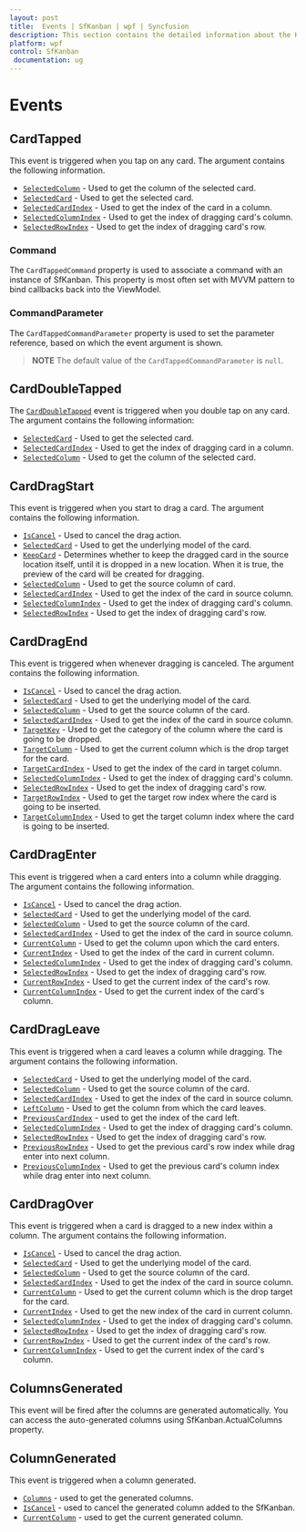 ```yaml
---
layout: post
title:  Events | SfKanban | wpf | Syncfusion
description: This section contains the detailed information about the Kanban dragging and column generated events.
platform: wpf
control: SfKanban
 documentation: ug
---
```


# Events

## CardTapped

This event is triggered when you tap on any card. The argument contains the following information.

* [`SelectedColumn`](https://help.syncfusion.com/cr/wpf/Syncfusion.UI.Xaml.Kanban.KanbanDragEventArgs.html#Syncfusion_UI_Xaml_Kanban_KanbanDragEventArgs_SelectedColumn)          - Used to get the column of the selected card.
* [`SelectedCard`](https://help.syncfusion.com/cr/wpf/Syncfusion.UI.Xaml.Kanban.KanbanDragEventArgs.html#Syncfusion_UI_Xaml_Kanban_KanbanDragEventArgs_SelectedCard) 			- Used to get the selected card.
* [`SelectedCardIndex`](https://help.syncfusion.com/cr/wpf/Syncfusion.UI.Xaml.Kanban.KanbanDragEventArgs.html#Syncfusion_UI_Xaml_Kanban_KanbanDragEventArgs_SelectedCardIndex) 			- Used to get the index of the card in a column.
* [`SelectedColumnIndex`](https://help.syncfusion.com/cr/wpf/Syncfusion.UI.Xaml.Kanban.KanbanDragEventArgs.html#Syncfusion_UI_Xaml_Kanban_KanbanDragEventArgs_SelectedColumnIndex) - Used to get the index of dragging card's  column.
* [`SelectedRowIndex`](https://help.syncfusion.com/cr/wpf/Syncfusion.UI.Xaml.Kanban.KanbanDragEventArgs.html#Syncfusion_UI_Xaml_Kanban_KanbanDragEventArgs_SelectedRowIndex) - Used to get the index of dragging card's row.

### Command

The `CardTappedCommand` property is used to associate a command with an instance of SfKanban. This property is most often set with MVVM pattern to bind callbacks back into the ViewModel.

### CommandParameter

The `CardTappedCommandParameter` property is used to set the parameter reference, based on which the event argument is shown.

>**NOTE**
The default value of the `CardTappedCommandParameter` is `null`.

## CardDoubleTapped

The [`CardDoubleTapped`](https://help.syncfusion.com/cr/wpf/Syncfusion.UI.Xaml.Kanban.SfKanban.html) event is triggered when you double tap on any card. The argument contains the following information:

* [`SelectedCard`](https://help.syncfusion.com/cr/wpf/Syncfusion.UI.Xaml.Kanban.KanbanDoubleTappedEventArgs.html#Syncfusion_UI_Xaml_Kanban_KanbanDoubleTappedEventArgs_SelectedCard) - Used to get the selected card.
* [`SelectedCardIndex`](https://help.syncfusion.com/cr/wpf/Syncfusion.UI.Xaml.Kanban.KanbanDoubleTappedEventArgs.html#Syncfusion_UI_Xaml_Kanban_KanbanDoubleTappedEventArgs_SelectedCardIndex) - Used to get the index of dragging card in a column.
* [`SelectedColumn`](https://help.syncfusion.com/cr/wpf/Syncfusion.UI.Xaml.Kanban.KanbanDoubleTappedEventArgs.html#Syncfusion_UI_Xaml_Kanban_KanbanDoubleTappedEventArgs_SelectedColumn) - Used to get the column of the selected card.

## CardDragStart

This event is triggered when you start to drag a card. The argument contains the following information.

* [`IsCancel`](https://help.syncfusion.com/cr/wpf/Syncfusion.UI.Xaml.Kanban.KanbanDragStartEventArgs.html#Syncfusion_UI_Xaml_Kanban_KanbanDragStartEventArgs_IsCancel)			- Used to cancel the drag action.
* [`SelectedCard`](https://help.syncfusion.com/cr/wpf/Syncfusion.UI.Xaml.Kanban.KanbanDragEventArgs.html#Syncfusion_UI_Xaml_Kanban_KanbanDragEventArgs_SelectedCard)			- Used to get the underlying model of the card.
* [`KeepCard`](https://help.syncfusion.com/cr/wpf/Syncfusion.UI.Xaml.Kanban.KanbanDragStartEventArgs.html#Syncfusion_UI_Xaml_Kanban_KanbanDragStartEventArgs_KeepCard)		- Determines whether to keep the dragged card in the source location itself, until it is dropped in a new location. When it is true, the preview of the card will be created for dragging.
* [`SelectedColumn`](https://help.syncfusion.com/cr/wpf/Syncfusion.UI.Xaml.Kanban.KanbanDragEventArgs.html#Syncfusion_UI_Xaml_Kanban_KanbanDragEventArgs_SelectedColumn) 	- Used to get the source column of card.
* [`SelectedCardIndex`](https://help.syncfusion.com/cr/wpf/Syncfusion.UI.Xaml.Kanban.KanbanDragEventArgs.html#Syncfusion_UI_Xaml_Kanban_KanbanDragEventArgs_SelectedCardIndex)		- Used to get the index of the card in source column.
* [`SelectedColumnIndex`](https://help.syncfusion.com/cr/wpf/Syncfusion.UI.Xaml.Kanban.KanbanDragEventArgs.html#Syncfusion_UI_Xaml_Kanban_KanbanDragEventArgs_SelectedColumnIndex) - Used to get the index of dragging card's column.
* [`SelectedRowIndex`](https://help.syncfusion.com/cr/wpf/Syncfusion.UI.Xaml.Kanban.KanbanDragEventArgs.html#Syncfusion_UI_Xaml_Kanban_KanbanDragEventArgs_SelectedRowIndex) - Used to get the index of dragging card's row.

## CardDragEnd  

This event is triggered when whenever dragging is canceled. The argument contains the following information.

* [`IsCancel`](https://help.syncfusion.com/cr/wpf/Syncfusion.UI.Xaml.Kanban.KanbanDragEndEventArgs.html#Syncfusion_UI_Xaml_Kanban_KanbanDragEndEventArgs_IsCancel)			- Used to cancel the drag action.
* [`SelectedCard`](https://help.syncfusion.com/cr/wpf/Syncfusion.UI.Xaml.Kanban.KanbanDragEventArgs.html#Syncfusion_UI_Xaml_Kanban_KanbanDragEventArgs_SelectedCard)			- Used to get the underlying model of the card.
* [`SelectedColumn`](https://help.syncfusion.com/cr/wpf/Syncfusion.UI.Xaml.Kanban.KanbanDragEventArgs.html#Syncfusion_UI_Xaml_Kanban_KanbanDragEventArgs_SelectedColumn) 	- Used to get the source column of the card.
* [`SelectedCardIndex`](https://help.syncfusion.com/cr/wpf/Syncfusion.UI.Xaml.Kanban.KanbanDragEventArgs.html#Syncfusion_UI_Xaml_Kanban_KanbanDragEventArgs_SelectedCardIndex)		- Used to get the index of the card in source column.
* [`TargetKey`](https://help.syncfusion.com/cr/wpf/Syncfusion.UI.Xaml.Kanban.KanbanDragEndEventArgs.html#Syncfusion_UI_Xaml_Kanban_KanbanDragEndEventArgs_TargetKey) 	- Used to get the category of the column where the card is going to be dropped.
* [`TargetColumn`](https://help.syncfusion.com/cr/wpf/Syncfusion.UI.Xaml.Kanban.KanbanDragEndEventArgs.html#Syncfusion_UI_Xaml_Kanban_KanbanDragEndEventArgs_TargetColumn)	- Used to get the current column which is the drop target for the card.
* [`TargetCardIndex`](https://help.syncfusion.com/cr/wpf/Syncfusion.UI.Xaml.Kanban.KanbanDragEndEventArgs.html#Syncfusion_UI_Xaml_Kanban_KanbanDragEndEventArgs_TargetCardIndex)		- Used to get the index of the card in target column.
* [`SelectedColumnIndex`](https://help.syncfusion.com/cr/wpf/Syncfusion.UI.Xaml.Kanban.KanbanDragEventArgs.html#Syncfusion_UI_Xaml_Kanban_KanbanDragEventArgs_SelectedColumnIndex) - Used to get the index of dragging card's column.
* [`SelectedRowIndex`](https://help.syncfusion.com/cr/wpf/Syncfusion.UI.Xaml.Kanban.KanbanDragEventArgs.html#Syncfusion_UI_Xaml_Kanban_KanbanDragEventArgs_SelectedRowIndex) - Used to get the index of dragging card's row.
* [`TargetRowIndex`](https://help.syncfusion.com/cr/wpf/Syncfusion.UI.Xaml.Kanban.KanbanDragEndEventArgs.html#Syncfusion_UI_Xaml_Kanban_KanbanDragEndEventArgs_TargetRowIndex) - Used to get the target row index where the card is going to be inserted.
* [`TargetColumnIndex`](https://help.syncfusion.com/cr/wpf/Syncfusion.UI.Xaml.Kanban.KanbanDragEndEventArgs.html#Syncfusion_UI_Xaml_Kanban_KanbanDragEndEventArgs_TargetColumnIndex) - Used to get the target column index where the card is going to be inserted.

## CardDragEnter 

This event is triggered when a card enters into a column while dragging. The argument contains the following information.

* [`IsCancel`](https://help.syncfusion.com/cr/wpf/Syncfusion.UI.Xaml.Kanban.KanbanDragEnterEventArgs.html#Syncfusion_UI_Xaml_Kanban_KanbanDragEnterEventArgs_IsCancel)				- Used to cancel the drag action.
* [`SelectedCard`](https://help.syncfusion.com/cr/wpf/Syncfusion.UI.Xaml.Kanban.KanbanDragEventArgs.html#Syncfusion_UI_Xaml_Kanban_KanbanDragEventArgs_SelectedCard)				- Used to get the underlying model of the card.
* [`SelectedColumn`](https://help.syncfusion.com/cr/wpf/Syncfusion.UI.Xaml.Kanban.KanbanDragEventArgs.html#Syncfusion_UI_Xaml_Kanban_KanbanDragEventArgs_SelectedColumn) 		- Used to get the source column of the card.
* [`SelectedCardIndex`](https://help.syncfusion.com/cr/wpf/Syncfusion.UI.Xaml.Kanban.KanbanDragEventArgs.html#Syncfusion_UI_Xaml_Kanban_KanbanDragEventArgs_SelectedCardIndex)			- Used to get the index of the card in source column.
* [`CurrentColumn`](https://help.syncfusion.com/cr/wpf/Syncfusion.UI.Xaml.Kanban.KanbanDragEnterEventArgs.html#Syncfusion_UI_Xaml_Kanban_KanbanDragEnterEventArgs_CurrentColumn)		- Used to get the column upon which the card enters.
* [`CurrentIndex`](https://help.syncfusion.com/cr/wpf/Syncfusion.UI.Xaml.Kanban.KanbanDragEnterEventArgs.html#Syncfusion_UI_Xaml_Kanban_KanbanDragEnterEventArgs_CurrentIndex)			- Used to get the index of the card in current column.
* [`SelectedColumnIndex`](https://help.syncfusion.com/cr/wpf/Syncfusion.UI.Xaml.Kanban.KanbanDragEventArgs.html#Syncfusion_UI_Xaml_Kanban_KanbanDragEventArgs_SelectedColumnIndex) - Used to get the index of dragging card's column.
* [`SelectedRowIndex`](https://help.syncfusion.com/cr/wpf/Syncfusion.UI.Xaml.Kanban.KanbanDragEventArgs.html#Syncfusion_UI_Xaml_Kanban_KanbanDragEventArgs_SelectedRowIndex) - Used to get the index of dragging card's row.
* [`CurrentRowIndex`](https://help.syncfusion.com/cr/wpf/Syncfusion.UI.Xaml.Kanban.KanbanDragEnterEventArgs.html#Syncfusion_UI_Xaml_Kanban_KanbanDragEnterEventArgs_CurrentRowIndex) - Used to get the current index of the card's row.
* [`CurrentColumnIndex`](https://help.syncfusion.com/cr/wpf/Syncfusion.UI.Xaml.Kanban.KanbanDragEnterEventArgs.html#Syncfusion_UI_Xaml_Kanban_KanbanDragEnterEventArgs_CurrentColumnIndex) - Used to get the current index of the card's column.

## CardDragLeave 

This event is triggered when a card leaves a column while dragging. The argument contains the following information.

* [`SelectedCard`](https://help.syncfusion.com/cr/wpf/Syncfusion.UI.Xaml.Kanban.KanbanDragEventArgs.html#Syncfusion_UI_Xaml_Kanban_KanbanDragEventArgs_SelectedCard)                - Used to get the underlying model of the card.
* [`SelectedColumn`](https://help.syncfusion.com/cr/wpf/Syncfusion.UI.Xaml.Kanban.KanbanDragEventArgs.html#Syncfusion_UI_Xaml_Kanban_KanbanDragEventArgs_SelectedColumn)        - Used to get the source column of the card.
* [`SelectedCardIndex`](https://help.syncfusion.com/cr/wpf/Syncfusion.UI.Xaml.Kanban.KanbanDragEventArgs.html#Syncfusion_UI_Xaml_Kanban_KanbanDragEventArgs_SelectedCardIndex)         - Used to get the index of the card in source column.
* [`LeftColumn`](https://help.syncfusion.com/cr/wpf/Syncfusion.UI.Xaml.Kanban.KanbanDragLeaveEventArgs.html#Syncfusion_UI_Xaml_Kanban_KanbanDragLeaveEventArgs_LeftColumn)		- Used to get the column from which the card leaves.
* [`PreviousCardIndex`](https://help.syncfusion.com/cr/wpf/Syncfusion.UI.Xaml.Kanban.KanbanDragLeaveEventArgs.html#Syncfusion_UI_Xaml_Kanban_KanbanDragLeaveEventArgs_PreviousCardIndex)   -   used to get the index of the card left.
* [`SelectedColumnIndex`](https://help.syncfusion.com/cr/wpf/Syncfusion.UI.Xaml.Kanban.KanbanDragEventArgs.html#Syncfusion_UI_Xaml_Kanban_KanbanDragEventArgs_SelectedColumnIndex) - Used to get the index of dragging card's column.
* [`SelectedRowIndex`](https://help.syncfusion.com/cr/wpf/Syncfusion.UI.Xaml.Kanban.KanbanDragEventArgs.html#Syncfusion_UI_Xaml_Kanban_KanbanDragEventArgs_SelectedRowIndex) - Used to get the index of dragging card's row.
* [`PreviousRowIndex`](https://help.syncfusion.com/cr/wpf/Syncfusion.UI.Xaml.Kanban.KanbanDragLeaveEventArgs.html#Syncfusion_UI_Xaml_Kanban_KanbanDragLeaveEventArgs_PreviousRowIndex) - Used to get the previous card's row index while drag enter into next column.
* [`PreviousColumnIndex`](https://help.syncfusion.com/cr/wpf/Syncfusion.UI.Xaml.Kanban.KanbanDragLeaveEventArgs.html#Syncfusion_UI_Xaml_Kanban_KanbanDragLeaveEventArgs_PreviousColumnIndex) - Used to get the previous card's column index while drag enter into next column.

## CardDragOver

This event is triggered when a card is dragged to a new index within a column. The argument contains the following information.

* [`IsCancel`](https://help.syncfusion.com/cr/wpf/Syncfusion.UI.Xaml.Kanban.KanbanDragOverEventArgs.html#Syncfusion_UI_Xaml_Kanban_KanbanDragOverEventArgs_IsCancel)			- Used to cancel the drag action.
* [`SelectedCard`](https://help.syncfusion.com/cr/wpf/Syncfusion.UI.Xaml.Kanban.KanbanDragEventArgs.html#Syncfusion_UI_Xaml_Kanban_KanbanDragEventArgs_SelectedCard)			- Used to get the underlying model of the card.
* [`SelectedColumn`](https://help.syncfusion.com/cr/wpf/Syncfusion.UI.Xaml.Kanban.KanbanDragEventArgs.html#Syncfusion_UI_Xaml_Kanban_KanbanDragEventArgs_SelectedColumn) 	- Used to get the source column of the card.
* [`SelectedCardIndex`](https://help.syncfusion.com/cr/wpf/Syncfusion.UI.Xaml.Kanban.KanbanDragEventArgs.html#Syncfusion_UI_Xaml_Kanban_KanbanDragEventArgs_SelectedCardIndex)		- Used to get the index of the card in source column.
* [`CurrentColumn`](https://help.syncfusion.com/cr/wpf/Syncfusion.UI.Xaml.Kanban.KanbanDragOverEventArgs.html#Syncfusion_UI_Xaml_Kanban_KanbanDragOverEventArgs_CurrentColumn)	- Used to get the current column which is the drop target for the card.
* [`CurrentIndex`](https://help.syncfusion.com/cr/wpf/Syncfusion.UI.Xaml.Kanban.KanbanDragOverEventArgs.html#Syncfusion_UI_Xaml_Kanban_KanbanDragOverEventArgs_CurrentIndex)		- Used to get the new index of the card in current column.
* [`SelectedColumnIndex`](https://help.syncfusion.com/cr/wpf/Syncfusion.UI.Xaml.Kanban.KanbanDragEventArgs.html#Syncfusion_UI_Xaml_Kanban_KanbanDragEventArgs_SelectedColumnIndex) - Used to get the index of dragging card's column.
* [`SelectedRowIndex`](https://help.syncfusion.com/cr/wpf/Syncfusion.UI.Xaml.Kanban.KanbanDragEventArgs.html#Syncfusion_UI_Xaml_Kanban_KanbanDragEventArgs_SelectedRowIndex) - Used to get the index of dragging card's row.
* [`CurrentRowIndex`](https://help.syncfusion.com/cr/wpf/Syncfusion.UI.Xaml.Kanban.KanbanDragOverEventArgs.html#Syncfusion_UI_Xaml_Kanban_KanbanDragOverEventArgs_CurrentRowIndex) - Used to get the current index of the card's row.
* [`CurrentColumnIndex`](https://help.syncfusion.com/cr/wpf/Syncfusion.UI.Xaml.Kanban.KanbanDragOverEventArgs.html#Syncfusion_UI_Xaml_Kanban_KanbanDragOverEventArgs_CurrentColumnIndex) - Used to get the current index of the card's column.

## ColumnsGenerated 

This event will be fired after the columns are generated automatically. You can access the auto-generated columns using SfKanban.ActualColumns property.


## ColumnGenerated

This event is triggered when a column generated.

* [`Columns`](https://help.syncfusion.com/cr/wpf/Syncfusion.UI.Xaml.Kanban.KanbanColumnsGeneratedEventArgs.html#Syncfusion_UI_Xaml_Kanban_KanbanColumnsGeneratedEventArgs_Columns)  -  used to get the generated columns.
* [`IsCancel`](https://help.syncfusion.com/cr/wpf/Syncfusion.UI.Xaml.Kanban.KanbanColumnGeneratedEventArgs.html#Syncfusion_UI_Xaml_Kanban_KanbanColumnGeneratedEventArgs_IsCancel)   -  used to cancel the generated column added to the SfKanban.
* [`CurrentColumn`](https://help.syncfusion.com/cr/wpf/Syncfusion.UI.Xaml.Kanban.KanbanColumnGeneratedEventArgs.html#Syncfusion_UI_Xaml_Kanban_KanbanColumnGeneratedEventArgs_CurrentColumn)   -   used to get the current generated column.